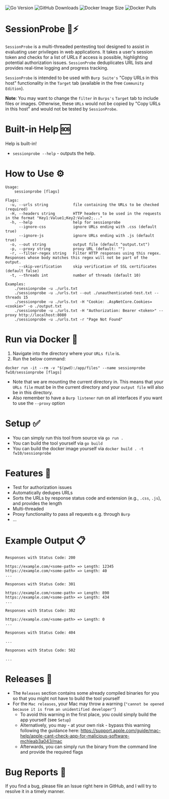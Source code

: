 ![Go Version](https://img.shields.io/github/go-mod/go-version/fw10/sessionprobe)
![GitHub Downloads](https://img.shields.io/github/downloads/fw10/sessionprobe/total)
![Docker Image Size](https://img.shields.io/docker/image-size/fw10/sessionprobe/latest)
![Docker Pulls](https://img.shields.io/docker/pulls/fw10/sessionprobe)

# SessionProbe 🚀⚡

`SessionProbe` is a multi-threaded pentesting tool designed to assist in evaluating user privileges in web applications. It takes a user's session token and checks for a list of URLs if access is possible, highlighting potential authorization issues. `SessionProbe` deduplicates URL lists and provides real-time logging and progress tracking.

`SessionProbe` is intended to be used with `Burp Suite's` "Copy URLs in this host" functionality in the `Target` tab (available in the free `Community Edition`). 

**Note**: You may want to change the `filter` in `Burps's` `Target` tab to include files or images. Otherwise, these `URLs` would not be copied by "Copy URLs in this host" and would not be tested by `SessionProbe`.

# Built-in Help 🆘

Help is built-in!

- `sessionprobe --help` - outputs the help.

# How to Use ⚙

```text
Usage:
    sessionprobe [flags]

Flags:
  -u, --urls string           file containing the URLs to be checked (required)
  -H, --headers string        HTTP headers to be used in the requests in the format "Key1:Value1;Key2:Value2;..."
  -h, --help                  help for sessionprobe
      --ignore-css            ignore URLs ending with .css (default true)
      --ignore-js             ignore URLs ending with .js (default true)
  -o, --out string            output file (default "output.txt")
  -p, --proxy string          proxy URL (default: "")
  -r, --filter-regex string   Filter HTTP responses using this regex. Responses whose body matches this regex will not be part of the output.   
      --skip-verification     skip verification of SSL certificates (default false)
  -t, --threads int           number of threads (default 10)

Examples:
    ./sessionprobe -u ./urls.txt
    ./sessionprobe -u ./urls.txt --out ./unauthenticated-test.txt --threads 15
    ./sessionprobe -u ./urls.txt -H "Cookie: .AspNetCore.Cookies=<cookie>" -o ./output.txt
    ./sessionprobe -u ./urls.txt -H "Authorization: Bearer <token>" --proxy http://localhost:8080
    ./sessionprobe -u ./urls.txt -r "Page Not Found"
```

# Run via Docker 🐳

1. Navigate into the directory where your `URLs file` is.
2. Run the below command:
```text
docker run -it --rm -v "$(pwd):/app/files" --name sessionprobe fw10/sessionprobe [flags]
```
  - Note that we are mounting the current directory in. This means that your `URLs file` must be in the current directory and your `output file` will also be in this directory.
  - Also remember to have a `Burp listener` run on all interfaces if you want to use the `--proxy` option

# Setup ✅

- You can simply run this tool from source via `go run .` 
- You can build the tool yourself via `go build`
- You can build the docker image yourself via `docker build . -t fw10/sessionprobe`

# Features 🔎 

- Test for authorization issues
- Automatically dedupes URLs
- Sorts the URLs by response status code and extension (e.g., `.css`, `.js`), and provides the length
- Multi-threaded
- Proxy functionality to pass all requests e.g. through `Burp`
- ...

# Example Output 📋

```
Responses with Status Code: 200

https://example.com/<some-path> => Length: 12345
https://example.com/<some-path> => Length: 40
...

Responses with Status Code: 301

https://example.com/<some-path> => Length: 890
https://example.com/<some-path> => Length: 434
...

Responses with Status Code: 302

https://example.com/<some-path> => Length: 0
...

Responses with Status Code: 404

...

Responses with Status Code: 502

...

```

# Releases 🔑 

- The `Releases` section contains some already compiled binaries for you so that you might not have to build the tool yourself
- For the `Mac releases`, your Mac may throw a warning (`"cannot be opened because it is from an unidentified developer"`)
    - To avoid this warning in the first place, you could simply build the app yourself (see `Setup`)
    - Alternatively, you may - at your own risk - bypass this warning following the guidance here: https://support.apple.com/guide/mac-help/apple-cant-check-app-for-malicious-software-mchleab3a043/mac
    - Afterwards, you can simply run the binary from the command line and provide the required flags

# Bug Reports 🐞

If you find a bug, please file an Issue right here in GitHub, and I will try to resolve it in a timely manner.
